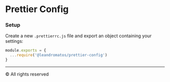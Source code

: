 # Prettier Config

### Setup

Create a new `.prettierrc.js` file and export an object containing your settings:

``` js
module.exports = {
  ...require('@leandromatos/prettier-config')
}
```
---

&copy; All rights reserved
